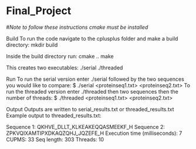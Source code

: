 # Final_Project
#*Note to follow these instructions cmake must be installed*


Build
To run the code navigate to the cplusplus folder and make a build directory:
	mkdir build

Inside the build directory run:
cmake ..
make

This creates two executables:
	./serial
	./threaded


Run
To run the serial version enter ./serial followed by the two sequences you would like to compare:
	$ ./serial <proteinseq1.txt> <proteinseq2.txt>
To run the threaded version enter ./threaded then two sequences then the number of threads:
$ ./threaded <proteinseq1.txt> <proteinseq2.txt> <number of threads>


Output
Outputs are written to serial_results.txt or threaded_results.txt
Example output to threaded_results.txt:

Sequence 1: QKHVE_DLLT_KLKEAKEQQASMEEKF_H
Sequence 2: ZPKVQIXAMTIPXDKAQZQHJ_JQZEFE_H
Execution time (milliseconds): 7
CUPMS: 33
Seq length: 303
Threads: 10


